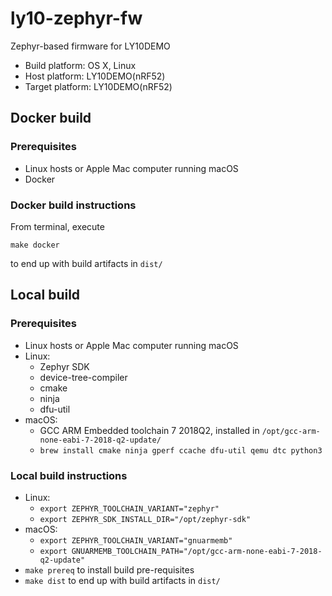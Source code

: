 # ly10-zephyr-fw

Zephyr-based firmware for LY10DEMO

- Build platform: OS X, Linux
- Host platform: LY10DEMO(nRF52)
- Target platform: LY10DEMO(nRF52)

## Docker build

### Prerequisites

- Linux hosts or Apple Mac computer running macOS
- Docker

### Docker build instructions

From terminal, execute

```
make docker
```

to end up with build artifacts in `dist/`

## Local build

### Prerequisites

- Linux hosts or Apple Mac computer running macOS
- Linux:
    - Zephyr SDK
    - device-tree-compiler
    - cmake
    - ninja
    - dfu-util
- macOS:
    - GCC ARM Embedded toolchain 7 2018Q2, installed in `/opt/gcc-arm-none-eabi-7-2018-q2-update/`
    - `brew install cmake ninja gperf ccache dfu-util qemu dtc python3`

### Local build instructions

- Linux:
    - `export ZEPHYR_TOOLCHAIN_VARIANT="zephyr"`
    - `export ZEPHYR_SDK_INSTALL_DIR="/opt/zephyr-sdk"`
- macOS:
    - `export ZEPHYR_TOOLCHAIN_VARIANT="gnuarmemb"`
    - `export GNUARMEMB_TOOLCHAIN_PATH="/opt/gcc-arm-none-eabi-7-2018-q2-update"`
- `make prereq` to install build pre-requisites
- `make dist` to end up with build artifacts in `dist/`
